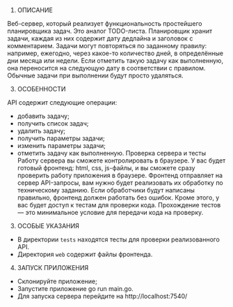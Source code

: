 1. ОПИСАНИЕ
   
Веб-сервер, который реализует функциональность простейшего планировщика задач. Это аналог TODO-листа. 
Планировщик хранит задачи, каждая из них содержит дату дедлайна и заголовок с комментарием. Задачи могут повторяться по заданному правилу: например, ежегодно, через какое-то количество дней, в определённые дни месяца или недели. Если отметить такую задачу как выполненную, она переносится на следующую дату в соответствии с правилом. Обычные задачи при выполнении будут просто удаляться. 

3. ОСОБЕННОСТИ
   
API содержит следующие операции:
- добавить задачу;
- получить список задач;
- удалить задачу;
- получить параметры задачи;
- изменить параметры задачи;
- отметить задачу как выполненную.
Проверка сервера и тесты
Работу сервера вы сможете контролировать в браузере. У вас будет готовый фронтенд: html, css, js-файлы, и вы сможете сразу проверить работу приложения в браузере. Фронтенд отправляет на сервер API-запросы, вам нужно будет реализовать их обработку по техническому заданию. Если обработчики будут написаны правильно, фронтенд должен работать без ошибок. 
Кроме этого, у вас будет доступ к тестам для проверки кода. Прохождение тестов — это минимальное условие для передачи кода на проверку.

3. ОСОБЫЕ УКАЗАНИЯ
   
- В директории `tests` находятся тесты для проверки реализованного API.
- Директория `web` содержит файлы фронтенда.

4. ЗАПУСК ПРИЛОЖЕНИЯ
   
- Склонируйте приложение;
- Запустите приложение go run main.go.
- Для запуска сервера перейдите на http://localhost:7540/
